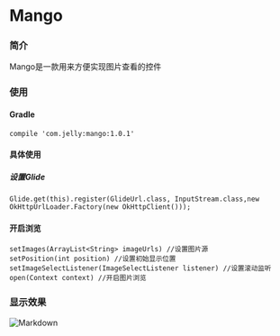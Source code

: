 # Mango
### 简介
Mango是一款用来方便实现图片查看的控件
### 使用
#### Gradle
	compile 'com.jelly:mango:1.0.1'
#### 具体使用
##### 设置Glide
	Glide.get(this).register(GlideUrl.class, InputStream.class,new OkHttpUrlLoader.Factory(new OkHttpClient()));
#### 开启浏览
	setImages(ArrayList<String> imageUrls) //设置图片源
	setPosition(int position) //设置初始显示位置
	setImageSelectListener(ImageSelectListener listener) //设置滚动监听
	open(Context context) //开启图片浏览
### 显示效果
![Markdown](http://i4.bvimg.com/1949/6aadc4d48b25b8eds.png)
